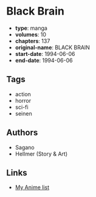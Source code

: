 # Black Brain

-   **type**: manga
-   **volumes**: 10
-   **chapters**: 137
-   **original-name**: BLACK BRAIN
-   **start-date**: 1994-06-06
-   **end-date**: 1994-06-06

## Tags

-   action
-   horror
-   sci-fi
-   seinen

## Authors

-   Sagano
-   Hellmer (Story & Art)

## Links

-   [My Anime list](https://myanimelist.net/manga/128523/Black_Brain)
